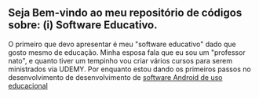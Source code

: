 ## Seja Bem-vindo ao meu repositório de códigos sobre: (i) Software Educativo. 

O primeiro que devo apresentar é meu "software educativo" dado que gosto mesmo de educação. Minha esposa fala que eu sou um "professor nato", e quanto tiver um tempinho vou criar vários cursos para serem ministrados via UDEMY. 
Por enquanto estou dando os primeiros passos no desenvolvimento de desenvolvimento de [software Android de uso educacional](https://play.google.com/store/apps/details?id=br.com.ven2020.envelopes2018)
